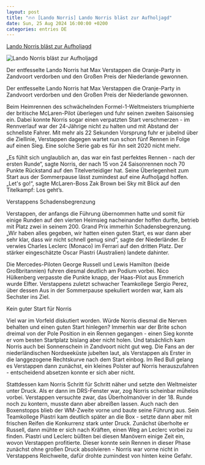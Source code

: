 ```yaml
---
layout: post
title: "🔥🔥 [Lando Norris] Lando Norris bläst zur Aufholjagd"
date: Sun, 25 Aug 2024 16:00:00 +0200
categories: entries DE
---
```

[Lando Norris bläst zur Aufholjagd](https://www.rheinpfalz.de/sport_artikel,-lando-norris-bl%C3%A4st-zur-aufholjagd-_arid,5684692.html)

![Lando Norris bläst zur Aufholjagd](https://www.rheinpfalz.de/cms_media/module_img/13127/6563725_2_facebookSM_5fb23200f71e5ba1.webp)

Der entfesselte Lando Norris hat Max Verstappen die Oranje-Party in Zandvoort verdorben und den Großen Preis der Niederlande gewonnen.

Der entfesselte Lando Norris hat Max Verstappen die Oranje-Party in Zandvoort verdorben und den Großen Preis der Niederlande gewonnen.

Beim Heimrennen des schwächelnden Formel-1-Weltmeisters triumphierte der britische McLaren-Pilot überlegen und fuhr seinen zweiten Saisonsieg ein. Dabei konnte Norris sogar einen verpatzten Start verschmerzen - im Rennverlauf war der 24-Jährige nicht zu halten und mit Abstand der schnellste Fahrer. Mit mehr als 22 Sekunden Vorsprung fuhr er jubelnd über die Ziellinie, Verstappen dagegen wartet nun schon fünf Rennen in Folge auf einen Sieg. Eine solche Serie gab es für ihn seit 2020 nicht mehr.

„Es fühlt sich unglaublich an, das war ein fast perfektes Rennen - nach der ersten Runde“, sagte Norris, der nach 15 von 24 Saisonrennen noch 70 Punkte Rückstand auf den Titelverteidiger hat. Seine Überlegenheit zum Start aus der Sommerpause lässt zumindest auf eine Aufholjagd hoffen. „Let's go!“, sagte McLaren-Boss Zak Brown bei Sky mit Blick auf den Titelkampf: Los geht’s.

Verstappens Schadensbegrenzung

Verstappen, der anfangs die Führung übernommen hatte und somit für einige Runden auf den vierten Heimsieg nacheinander hoffen durfte, betrieb mit Platz zwei in seinem 200. Grand Prix immerhin Schadensbegrenzung. „Wir haben alles gegeben, wir hatten einen guten Start, es war dann aber sehr klar, dass wir nicht schnell genug sind“, sagte der Niederländer. Er verwies Charles Leclerc (Monaco) im Ferrari auf den dritten Platz. Der stärker eingeschätzte Oscar Piastri (Australien) landete dahinter.

Die Mercedes-Piloten George Russell und Lewis Hamilton (beide Großbritannien) fuhren diesmal deutlich am Podium vorbei. Nico Hülkenberg verpasste die Punkte knapp, der Haas-Pilot aus Emmerich wurde Elfter. Verstappens zuletzt schwacher Teamkollege Sergio Perez, über dessen Aus in der Sommerpause spekuliert worden war, kam als Sechster ins Ziel.

Kein guter Start für Norris

Viel war im Vorfeld diskutiert worden. Würde Norris diesmal die Nerven behalten und einen guten Start hinlegen? Immerhin war der Brite schon dreimal von der Pole Position in ein Rennen gegangen - einen Sieg konnte er vom besten Startplatz bislang aber nicht holen. Und tatsächlich kam Norris auch bei Sonnenschein in Zandvoort nicht gut weg. Die Fans an der niederländischen Nordseeküste jubelten laut, als Verstappen als Erster in die langgezogene Rechtskurve nach dem Start einbog. Im Red Bull gelang es Verstappen dann zunächst, ein kleines Polster auf Norris herauszufahren - entscheidend absetzen konnte er sich aber nicht.

Stattdessen kam Norris Schritt für Schritt näher und setzte den Weltmeister unter Druck. Als er dann im DRS-Fenster war, zog Norris scheinbar mühelos vorbei. Verstappen versuchte zwar, das Überholmanöver in der 18. Runde noch zu kontern, musste dann aber abreißen lassen. Auch nach den Boxenstopps blieb der WM-Zweite vorne und baute seine Führung aus. Sein Teamkollege Piastri kam deutlich später an die Box - setzte dann aber mit frischen Reifen die Konkurrenz stark unter Druck. Zunächst überholte er Russell, dann mühte er sich nach Kräften, einen Weg an Leclerc vorbei zu finden. Piastri und Leclerc büßten bei diesen Manövern einige Zeit ein, wovon Verstappen profitierte. Dieser konnte sein Rennen in dieser Phase zunächst ohne großen Druck absolvieren - Norris war vorne nicht in Verstappens Reichweite, dafür drohte zumindest von hinten keine Gefahr.

